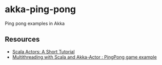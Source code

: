 # akka-ping-pong
Ping pong examples in Akka

## Resources
- [Scala Actors: A Short Tutorial](http://www.scala-lang.org/old/node/242)
- [Multithreading with Scala and Akka-Actor : PingPong game example](http://www.miroslavkopecky.com/2014/08/multithreading-with-scala-and-akka.html)
